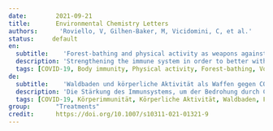 ```yaml
---
date:        2021-09-21
title:       Environmental Chemistry Letters
authors:      'Roviello, V, Gilhen-Baker, M, Vicidomini, C, et al.'
status:     default
en:
  subtitle:    'Forest-bathing and physical activity as weapons against COVID-19: a review'
  description: 'Strengthening the immune system in order to better withstand the threat of COVID-19 is an important way to ensure the protection of our health against the current pandemic associated with SARS-CoV-2. There are many ways to achieve this, but with current circumstances, certain modalities stand out as being the most valid and are certainly worth greater consideration. Here we review the effects that particular immuno-strengthening activities can have on limiting the severity of COVID-19 disease as well as preventing virus infection. Physical activity, in particular, should not be discounted as an important method of prevention of viral diseases as it triggers many biological processes within the human body which in turn lead to heightened natural defences against viral infections. When exercise is performed in forested areas, these protective health benefits may be increased since many plant species emit biogenic volatile compounds (VOCs) which, when inhaled, have many protective properties. These VOCs have been shown in particular to have immunostimulatory effects on the human body and, thus, they could be of use in the prevention and/or treatment of COVID-19. Being amongst trees may also help to alleviate stress and anxiety, lowering cortisol levels and consequently helping the proper functioning of the immune system. In the following work, we have performed an analysis of the available scientific literature which looks at the effects of physical exercise as well as ‘forest-bathing’ on the immune system’s ability to fight disease, especially of course as it relates to COVID-19. Our review aims at shedding light on the benefits of exercising outdoors in green areas and suggests reforestation as a protective measure against future outbreaks.'
  tags: [COVID-19, Body immunity, Physical activity, Forest-bathing, Volatile organic compounds]
de: 
  subtitle:    'Waldbaden und körperliche Aktivität als Waffen gegen COVID-19: eine Übersicht'
  description: 'Die Stärkung des Immunsystems, um der Bedrohung durch COVID-19 besser widerstehen zu können, ist ein wichtiger Weg, um den Schutz unserer Gesundheit vor der aktuellen Pandemie im Zusammenhang mit SARS-CoV-2 zu gewährleisten. Es gibt viele Möglichkeiten, dies zu erreichen, aber unter den gegenwärtigen Umständen sind bestimmte Modalitäten am sinnvollsten und verdienen sicherlich eine genauere Betrachtung. Im Folgenden werden die Auswirkungen bestimmter immunstärkender Maßnahmen auf die Begrenzung des Schweregrads einer COVID-19-Erkrankung sowie auf die Verhinderung einer Virusinfektion untersucht. Vor allem körperliche Aktivität sollte als wichtige Methode zur Vorbeugung von Viruserkrankungen nicht außer Acht gelassen werden, da sie viele biologische Prozesse im menschlichen Körper auslöst, die wiederum zu einer verstärkten natürlichen Abwehr gegen Virusinfektionen führen. Wenn man sich in bewaldeten Gebieten bewegt, können diese gesundheitsfördernden Wirkungen noch verstärkt werden, da viele Pflanzenarten biogene flüchtige Verbindungen (VOC) emittieren, die, wenn sie eingeatmet werden, viele schützende Eigenschaften haben. Diese flüchtigen Verbindungen haben nachweislich immunstimulierende Wirkungen auf den menschlichen Körper und könnten daher bei der Prävention und/oder Behandlung von COVID-19 von Nutzen sein. Der Aufenthalt unter Bäumen kann auch dazu beitragen, Stress und Ängste zu lindern, den Cortisolspiegel zu senken und damit das reibungslose Funktionieren des Immunsystems zu unterstützen. In der folgenden Arbeit haben wir eine Analyse der verfügbaren wissenschaftlichen Literatur vorgenommen, die sich mit den Auswirkungen von körperlicher Betätigung und Waldbaden" auf die Fähigkeit des Immunsystems, Krankheiten zu bekämpfen, befasst, insbesondere natürlich im Zusammenhang mit COVID-19. Unsere Untersuchung soll die Vorteile von Bewegung im Freien und im Grünen aufzeigen und schlägt die Wiederaufforstung als Schutzmaßnahme gegen künftige Ausbrüche vor.'
  tags: [COVID-19, Körperimmunität, Körperliche Aktivität, Waldbaden, Flüchtige organische Verbindungen]
group:       "Treatments"
credit:      https://doi.org/10.1007/s10311-021-01321-9
---
```

